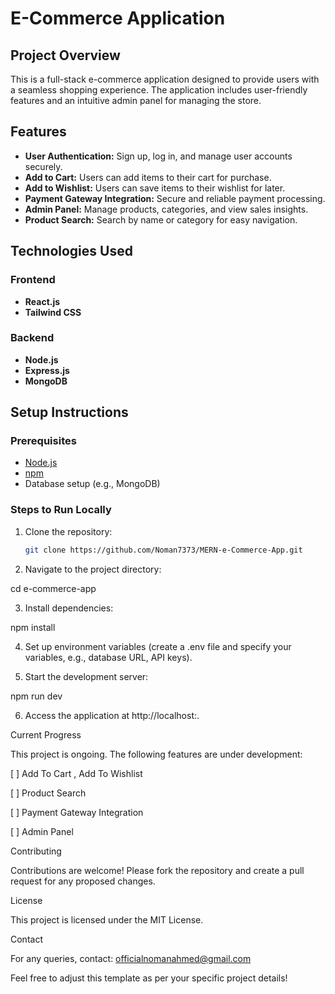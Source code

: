 # E-Commerce Application

## Project Overview
This is a full-stack e-commerce application designed to provide users with a seamless shopping experience. The application includes user-friendly features and an intuitive admin panel for managing the store.

## Features
- **User Authentication:** Sign up, log in, and manage user accounts securely.
- **Add to Cart:** Users can add items to their cart for purchase.
- **Add to Wishlist:** Users can save items to their wishlist for later.
- **Payment Gateway Integration:** Secure and reliable payment processing.
- **Admin Panel:** Manage products, categories, and view sales insights.
- **Product Search:** Search by name or category for easy navigation.

## Technologies Used
### Frontend
- **React.js**
- **Tailwind CSS**

### Backend
- **Node.js**
- **Express.js**
- **MongoDB**

## Setup Instructions
### Prerequisites
- [Node.js](https://nodejs.org/)
- [npm](https://www.npmjs.com/)
- Database setup (e.g., MongoDB)

### Steps to Run Locally
1. Clone the repository:
   ```bash
   git clone https://github.com/Noman7373/MERN-e-Commerce-App.git

2. Navigate to the project directory:

cd e-commerce-app


3. Install dependencies:

npm install


4. Set up environment variables (create a .env file and specify your variables, e.g., database URL, API keys).


5. Start the development server:

npm run dev


6. Access the application at http://localhost:<port>.



Current Progress

This project is ongoing. The following features are under development:

[ ] Add To Cart , Add To Wishlist

[ ] Product Search

[ ] Payment Gateway Integration

[ ] Admin Panel

Contributing

Contributions are welcome! Please fork the repository and create a pull request for any proposed changes.

License

This project is licensed under the MIT License.

Contact

For any queries, contact: officialnomanahmed@gmail.com

Feel free to adjust this template as per your specific project details!

